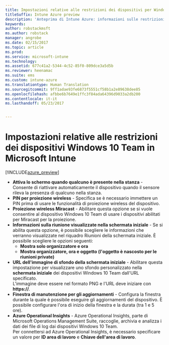 ```yaml
---
title: Impostazioni relative alle restrizioni dei dispositivi per Windows 10 Team
titleSuffix: Intune Azure preview
description: 'Anteprima di Intune Azure: informazioni sulle restrizioni del dispositivo disponibili con Windows 10 Team.'
keywords: 
author: robstackmsft
ms.author: robstack
manager: angrobe
ms.date: 02/15/2017
ms.topic: article
ms.prod: 
ms.service: microsoft-intune
ms.technology: 
ms.assetid: 677c41a2-5344-4c52-85f0-809dce3a5d5b
ms.reviewer: heenamac
ms.suite: ems
ms.custom: intune-azure
ms.translationtype: Human Translation
ms.sourcegitcommit: 9ff1adae93fe6873f5551cf58b1a2e89638dee85
ms.openlocfilehash: afbbe6b7649e1ffc3f84ada64396d9033a2db200
ms.contentlocale: it-it
ms.lasthandoff: 05/23/2017


---
```


# <a name="windows-10-team-device-restriction-settings-in-microsoft-intune"></a>Impostazioni relative alle restrizioni dei dispositivi Windows 10 Team in Microsoft Intune

[!INCLUDE[azure_preview](./includes/azure_preview.md)]

- **Attiva lo schermo quando qualcuno è presente nella stanza** - Consente di riattivare automaticamente il dispositivo quando il sensore rileva la presenza di qualcuno nella stanza.
- **PIN per proiezione wireless** - Specifica se è necessario immettere un PIN prima di usare le funzionalità di proiezione wireless del dispositivo.
- **Proiezione wireless Miracast** - Abilitare questa opzione se si vuole consentire al dispositivo Windows 10 Team di usare i dispositivi abilitati per Miracast per la proiezione.
- **Informazioni sulla riunione visualizzate nella schermata iniziale** - Se si abilita questa opzione, è possibile scegliere le informazioni che verranno visualizzate nel riquadro Riunioni della schermata iniziale. È possibile scegliere le opzioni seguenti:
    - **Mostra solo organizzatore e ora**
    - **Mostra organizzatore, ora e oggetto (l'oggetto è nascosto per le riunioni private)**
- **URL dell'immagine di sfondo della schermata iniziale** - Abilitare questa impostazione per visualizzare uno sfondo personalizzato nella **schermata iniziale** dei dispositivi Windows 10 Team dall'URL specificato.<br>L'immagine deve essere nel formato PNG e l'URL deve iniziare con **https://**.
- **Finestra di manutenzione per gli aggiornamenti** - Configura la finestra durante la quale è possibile eseguire gli aggiornamenti del dispositivo. È possibile configurare l'ora di inizio della finestra e la durata (tra 1 e 5 ore).
- **Azure Operational Insights** - Azure Operational Insights, parte di Microsoft Operations Management Suite, raccoglie, archivia e analizza i dati dei file di log dai dispositivi Windows 10 Team.<br>Per connettersi ad Azure Operational Insights, è necessario specificare un valore per **ID area di lavoro** e **Chiave dell'area di lavoro**.

